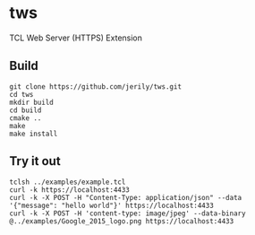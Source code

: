 # tws

TCL Web Server (HTTPS) Extension

## Build
```
git clone https://github.com/jerily/tws.git
cd tws
mkdir build
cd build
cmake ..
make
make install
```

## Try it out
```
tclsh ../examples/example.tcl
curl -k https://localhost:4433
curl -k -X POST -H "Content-Type: application/json" --data '{"message": "hello world"}' https://localhost:4433
curl -k -X POST -H 'content-type: image/jpeg' --data-binary @../examples/Google_2015_logo.png https://localhost:4433
```
